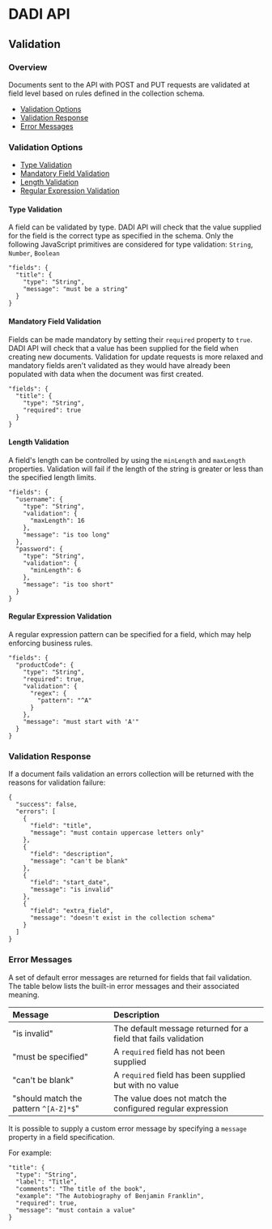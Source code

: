 # DADI API

## Validation

### Overview

Documents sent to the API with POST and PUT requests are validated at field level based on rules defined in the collection schema.

* [Validation Options](#validation-options)
* [Validation Response](#validation-response)
* [Error Messages](#error-messages)

### Validation Options

* [Type Validation](#type-validation)
* [Mandatory Field Validation](#mandatory-field-validation)
* [Length Validation](#length-validation)
* [Regular Expression Validation](#regular-expression-validation)

#### Type Validation

A field can be validated by type. DADI API will check that the value supplied for the field is the correct type as specified in the schema. Only the following JavaScript primitives are considered for type validation: `String`, `Number`, `Boolean`

```
"fields": {
  "title": {
    "type": "String",
    "message": "must be a string"
  }
}
```

#### Mandatory Field Validation

Fields can be made mandatory by setting their `required` property to `true`. DADI API will check that a value has been supplied for the field when creating new documents. Validation for update requests is more relaxed and mandatory fields aren't validated as they would have already been populated with data when the document was first created.

```
"fields": {
  "title": {
    "type": "String",
    "required": true
  }
}
```

#### Length Validation

A field's length can be controlled by using the `minLength` and `maxLength` properties. Validation will fail if the length of the string is greater or less than the specified length limits.

```
"fields": {
  "username": {
    "type": "String",
    "validation": {
      "maxLength": 16
    },
    "message": "is too long"
  },
  "password": {
    "type": "String",
    "validation": {
      "minLength": 6
    },
    "message": "is too short"
  }
}
```

#### Regular Expression Validation

A regular expression pattern can be specified for a field, which may help enforcing business rules.

```
"fields": {
  "productCode": {
    "type": "String",
    "required": true,
    "validation": {
      "regex": {
        "pattern": "^A"
      }
    },
    "message": "must start with 'A'"
  }
}
```

### Validation Response

If a document fails validation an errors collection will be returned with the reasons for validation failure:

```
{
  "success": false,
  "errors": [
    {
      "field": "title",
      "message": "must contain uppercase letters only"
    },
    {
      "field": "description",
      "message": "can't be blank"
    },
    {
      "field": "start_date",
      "message": "is invalid"
    },
    {
      "field": "extra_field",
      "message": "doesn't exist in the collection schema"
    }
  ]
}
```

### Error Messages

A set of default error messages are returned for fields that fail validation. The table below lists the built-in error messages and their associated meaning.

Message       | Description         
:----------------|:-------------------
"is invalid" | The default message returned for a field that fails validation
"must be specified" | A `required` field has not been supplied
"can't be blank" | A `required` field has been supplied but with no value
"should match the pattern `^[A-Z]*$`" | The value does not match the configured regular expression

It is possible to supply a custom error message by specifying a `message` property in a field specification.

For example:

```
"title": {
  "type": "String",
  "label": "Title",
  "comments": "The title of the book",
  "example": "The Autobiography of Benjamin Franklin",
  "required": true,
  "message": "must contain a value"
}
```
